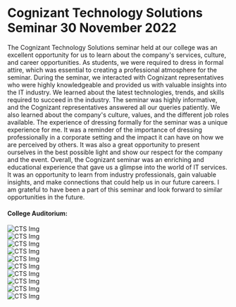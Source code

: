 # Cognizant Technology Solutions Seminar 30 November 2022

The Cognizant Technology Solutions seminar held at our college was an excellent opportunity for us to learn about the company's services, culture, and career opportunities. As students, we were required to dress in formal attire, which was essential to creating a professional atmosphere for the seminar. During the seminar, we interacted with Cognizant representatives who were highly knowledgeable and provided us with valuable insights into the IT industry. We learned about the latest technologies, trends, and skills required to succeed in the industry. The seminar was highly informative, and the Cognizant representatives answered all our queries patiently. We also learned about the company's culture, values, and the different job roles available. The experience of dressing formally for the seminar was a unique experience for me. It was a reminder of the importance of dressing professionally in a corporate setting and the impact it can have on how we are perceived by others. It was also a great opportunity to present ourselves in the best possible light and show our respect for the company and the event. Overall, the Cognizant seminar was an enriching and educational experience that gave us a glimpse into the world of IT services. It was an opportunity to learn from industry professionals, gain valuable insights, and make connections that could help us in our future careers. I am grateful to have been a part of this seminar and look forward to similar opportunities in the future.


#### College Auditorium:
<!-- [![College Auditorium](./assets/collegeaudi.jpg)]() -->
<!-- <br> -->
<!-- [![College Auditorium](./assets/IMG-20221202-WA0003.jpg)]() -->

  <img src="./assets/ctspic (1).jpg" alt="CTS Img"/><br>
  <img src="./assets/ctspic (2).jpg" alt="CTS Img"/><br>
  <img src="./assets/ctspic (6).jpg" alt="CTS Img"/><br>
  <img src="./assets/ctspic (7).jpg" alt="CTS Img"/><br>
  <img src="./assets/ctspic (10).jpg" alt="CTS Img"/><br>
  <img src="./assets/ctspic (12).jpg" alt="CTS Img"/><br>
  <img src="./assets/ctspic (15).jpg" alt="CTS Img"/><br>
  <img src="./assets/ctspic (23).jpg" alt="CTS Img"/><br>
  <img src="./assets/ctspic (33).jpg" alt="CTS Img"/><br>
  <img src="./assets/ctspic (34).jpg" alt="CTS Img"/><br>

